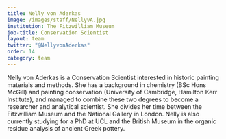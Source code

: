 ```yaml
---
title: Nelly von Aderkas
image: /images/staff/NellyvA.jpg
institution: The Fitzwilliam Museum
job-title: Conservation Scientist
layout: team
twitter: "@NellyvonAderkas"
order: 14
category: team
---
```

Nelly von Aderkas is a Conservation Scientist interested in historic painting materials and methods. She
 has a background in chemistry (BSc Hons McGill) and painting conservation (University of Cambridge, Hamilton Kerr
 Institute), and managed to combine these two degrees to become a researcher and analytical scientist. She divides her
 time between the Fitzwilliam Museum and the National Gallery in London. Nelly is also currently studying for a PhD at
 UCL and the British Museum in the organic residue analysis of ancient Greek pottery.
